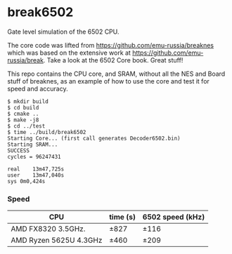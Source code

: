 # break6502

Gate level simulation of the 6502 CPU.  

The core code was lifted from https://github.com/emu-russia/breaknes which was based on the extensive work at https://github.com/emu-russia/break.
Take a look at the 6502 Core book. Great stuff!

This repo contains the CPU core, and SRAM, without all the NES and Board stuff of breaknes, as an example of how to use the core and test it for speed and accuracy.

```
$ mkdir build
$ cd build
$ cmake ..
$ make -j8
$ cd ../test
$ time ../build/break6502
Starting Core... (first call generates Decoder6502.bin)
Starting SRAM...
SUCCESS
cycles = 96247431

real	13m47,725s
user	13m47,040s
sys	0m0,424s
```

### Speed

| CPU | time (s) | 6502 speed (kHz) |
| --- | --- | --- |
| AMD FX8320 3.5GHz.     | ±827 | ±116 |
| AMD Ryzen 5625U 4.3GHz | ±460 | ±209 |
